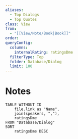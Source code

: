 ```yaml
---
aliases:
  - Top Dialogs
  - Top Quotes
class: View
from:
  - "[[View/Note/Book|Book]]"
order: 
queryConfig:
  columns:
    internalRating: ratingsDme
  filterType: Top
  folder: Database/Dialog
  limit: 100
---
```

# Notes

```dataview
TABLE WITHOUT ID
    file.link as "Name",
    join(speakers, ","),
    ratingsDme
FROM "Database/Dialog"
SORT
    ratingsDme DESC
```
